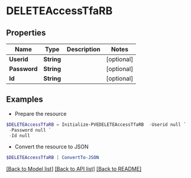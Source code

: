 # DELETEAccessTfaRB
## Properties

Name | Type | Description | Notes
------------ | ------------- | ------------- | -------------
**Userid** | **String** |  | [optional] 
**Password** | **String** |  | [optional] 
**Id** | **String** |  | [optional] 

## Examples

- Prepare the resource
```powershell
$DELETEAccessTfaRB = Initialize-PVEDELETEAccessTfaRB  -Userid null `
 -Password null `
 -Id null
```

- Convert the resource to JSON
```powershell
$DELETEAccessTfaRB | ConvertTo-JSON
```

[[Back to Model list]](../README.md#documentation-for-models) [[Back to API list]](../README.md#documentation-for-api-endpoints) [[Back to README]](../README.md)

